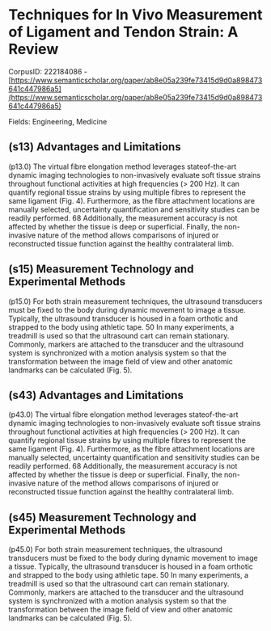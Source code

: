 # Techniques for In Vivo Measurement of Ligament and Tendon Strain: A Review

CorpusID: 222184086 - [https://www.semanticscholar.org/paper/ab8e05a239fe73415d9d0a898473641c447986a5](https://www.semanticscholar.org/paper/ab8e05a239fe73415d9d0a898473641c447986a5)

Fields: Engineering, Medicine

## (s13) Advantages and Limitations
(p13.0) The virtual fibre elongation method leverages stateof-the-art dynamic imaging technologies to non-invasively evaluate soft tissue strains throughout functional activities at high frequencies (> 200 Hz). It can quantify regional tissue strains by using multiple fibres to represent the same ligament (Fig. 4). Furthermore, as the fibre attachment locations are manually selected, uncertainty quantification and sensitivity studies can be readily performed. 68 Additionally, the measurement accuracy is not affected by whether the tissue is deep or superficial. Finally, the non-invasive nature of the method allows comparisons of injured or reconstructed tissue function against the healthy contralateral limb.
## (s15) Measurement Technology and Experimental Methods
(p15.0) For both strain measurement techniques, the ultrasound transducers must be fixed to the body during dynamic movement to image a tissue. Typically, the ultrasound transducer is housed in a foam orthotic and strapped to the body using athletic tape. 50 In many experiments, a treadmill is used so that the ultrasound cart can remain stationary. Commonly, markers are attached to the transducer and the ultrasound system is synchronized with a motion analysis system so that the transformation between the image field of view and other anatomic landmarks can be calculated (Fig. 5).
## (s43) Advantages and Limitations
(p43.0) The virtual fibre elongation method leverages stateof-the-art dynamic imaging technologies to non-invasively evaluate soft tissue strains throughout functional activities at high frequencies (> 200 Hz). It can quantify regional tissue strains by using multiple fibres to represent the same ligament (Fig. 4). Furthermore, as the fibre attachment locations are manually selected, uncertainty quantification and sensitivity studies can be readily performed. 68 Additionally, the measurement accuracy is not affected by whether the tissue is deep or superficial. Finally, the non-invasive nature of the method allows comparisons of injured or reconstructed tissue function against the healthy contralateral limb.
## (s45) Measurement Technology and Experimental Methods
(p45.0) For both strain measurement techniques, the ultrasound transducers must be fixed to the body during dynamic movement to image a tissue. Typically, the ultrasound transducer is housed in a foam orthotic and strapped to the body using athletic tape. 50 In many experiments, a treadmill is used so that the ultrasound cart can remain stationary. Commonly, markers are attached to the transducer and the ultrasound system is synchronized with a motion analysis system so that the transformation between the image field of view and other anatomic landmarks can be calculated (Fig. 5).
